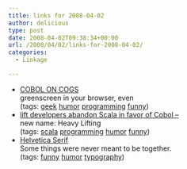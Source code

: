 ```yaml
---
title: links for 2008-04-02
author: delicious
type: post
date: 2008-04-02T09:38:34+00:00
url: /2008/04/02/links-for-2008-04-02/
categories:
  - Linkage

---
```

  * <div>
      <a href="http://www.coboloncogs.org/INDEX.HTM">COBOL ON COGS</a>
    </div>
    
    <div>
      greenscreen in your browser, even
    </div>
    
    <div>
      (tags: <a href="http://del.icio.us/tazzzzz/geek">geek</a> <a href="http://del.icio.us/tazzzzz/humor">humor</a> <a href="http://del.icio.us/tazzzzz/programming">programming</a> <a href="http://del.icio.us/tazzzzz/funny">funny</a>)
    </div>

  * <div>
      <a href="http://groups.google.com/group/liftweb/browse_thread/thread/90a3014bc96a5248">lift developers abandon Scala in favor of Cobol &#8211;</a>
    </div>
    
    <div>
      new name: Heavy Lifting
    </div>
    
    <div>
      (tags: <a href="http://del.icio.us/tazzzzz/scala">scala</a> <a href="http://del.icio.us/tazzzzz/programming">programming</a> <a href="http://del.icio.us/tazzzzz/humor">humor</a> <a href="http://del.icio.us/tazzzzz/funny">funny</a>)
    </div>

  * <div>
      <a href="http://www.theserif.net/wp-content/uploads/2008/03/hs.gif">Helvetica Serif</a>
    </div>
    
    <div>
      Some things were never meant to be together.
    </div>
    
    <div>
      (tags: <a href="http://del.icio.us/tazzzzz/funny">funny</a> <a href="http://del.icio.us/tazzzzz/humor">humor</a> <a href="http://del.icio.us/tazzzzz/typography">typography</a>)
    </div>